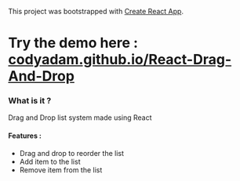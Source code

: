 This project was bootstrapped with [Create React App](https://github.com/facebook/create-react-app).

# Try the demo here : [codyadam.github.io/React-Drag-And-Drop](https://codyadam.github.io/React-Drag-And-Drop/)

### What is it ?

Drag and Drop list system made using React

#### Features :

-   Drag and drop to reorder the list
-   Add item to the list
-   Remove item from the list
